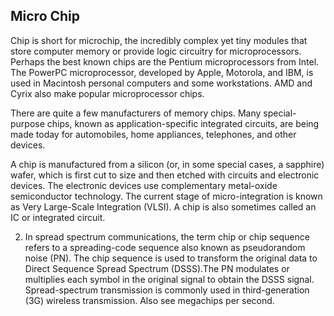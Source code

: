 ## Micro Chip

Chip is short for microchip, the incredibly complex yet tiny modules that store computer memory or provide logic circuitry for microprocessors. Perhaps the best known chips are the Pentium microprocessors from Intel. The PowerPC microprocessor, developed by Apple, Motorola, and IBM, is used in Macintosh personal computers and some workstations. AMD and Cyrix also make popular microprocessor chips.

There are quite a few manufacturers of memory chips. Many special-purpose chips, known as application-specific integrated circuits, are being made today for automobiles, home appliances, telephones, and other devices.

A chip is manufactured from a silicon (or, in some special cases, a sapphire) wafer, which is first cut to size and then etched with circuits and electronic devices. The electronic devices use complementary metal-oxide semiconductor technology. The current stage of micro-integration is known as Very Large-Scale Integration (VLSI). A chip is also sometimes called an IC or integrated circuit.

2) In spread spectrum communications, the term chip or chip sequence refers to a spreading-code sequence also known as pseudorandom noise (PN). The chip sequence is used to transform the original data to Direct Sequence Spread Spectrum (DSSS).The PN modulates or multiplies each symbol in the original signal to obtain the DSSS signal. Spread-spectrum transmission is commonly used in third-generation (3G) wireless transmission. Also see megachips per second.


